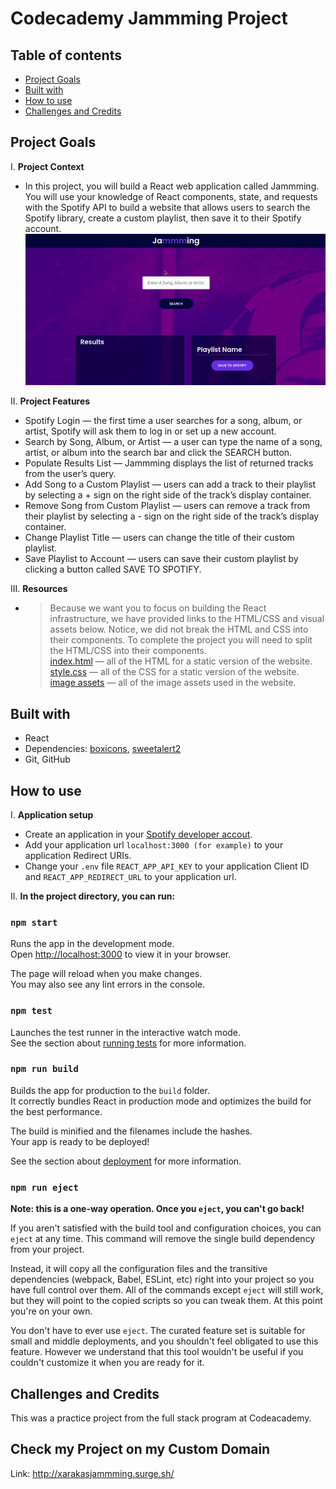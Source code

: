 # Codecademy Jammming Project

## Table of contents

- [Project Goals](#project-goals)
- [Built with](#built-with)
- [How to use](#how-to-use)
- [Challenges and Credits](#challenges-and-credits)

## Project Goals

I. **Project Context**

- In this project, you will build a React web application called Jammming. You will use your knowledge of React components, state, and requests with the Spotify API to build a website that allows users to search the Spotify library, create a custom playlist, then save it to their Spotify account.
  ![image](https://github.com/RahimGuerfi/Jammming/blob/3ca9ecccc6913b746b03f14c72d42866208c8ee6/public/preview.gif)

II. **Project Features**

- Spotify Login — the first time a user searches for a song, album, or artist, Spotify will ask them to log in or set up a new account.
- Search by Song, Album, or Artist — a user can type the name of a song, artist, or album into the search bar and click the SEARCH button.
- Populate Results List — Jammming displays the list of returned tracks from the user’s query.
- Add Song to a Custom Playlist — users can add a track to their playlist by selecting a + sign on the right side of the track’s display container.
- Remove Song from Custom Playlist — users can remove a track from their playlist by selecting a - sign on the right side of the track’s display container.
- Change Playlist Title — users can change the title of their custom playlist.
- Save Playlist to Account — users can save their custom playlist by clicking a button called SAVE TO SPOTIFY.

III. **Resources**

- > Because we want you to focus on building the React infrastructure, we have provided links to the HTML/CSS and visual assets below. Notice, we did not break the HTML and CSS into their components. To complete the project you will need to split the HTML/CSS into their components.
  > <br> [index.html](https://s3.amazonaws.com/codecademy-content/programs/react/jammming/static-html-css/indexHtml.txt) — all of the HTML for a static version of the website.
  > <br> [style.css](https://s3.amazonaws.com/codecademy-content/programs/react/jammming/static-html-css/indexCss.txt) — all of the CSS for a static version of the website.
  > <br> [image assets](https://s3.amazonaws.com/codecademy-content/programs/react/jammming/image_assets.zip) — all of the image assets used in the website.

## Built with

- React
- Dependencies: [boxicons](https://boxicons.com/), [sweetalert2](https://sweetalert2.github.io/)
- Git, GitHub

## How to use

I. **Application setup**

- Create an application in your [Spotify developer accout](https://developer.spotify.com/dashboard/applications).
- Add your application url `localhost:3000 (for example)` to your application Redirect URIs.
- Change your `.env` file `REACT_APP_API_KEY` to your application Client ID and `REACT_APP_REDIRECT_URL` to your application url.

II. **In the project directory, you can run:**

### `npm start`

Runs the app in the development mode.\
Open [http://localhost:3000](http://localhost:3000) to view it in your browser.

The page will reload when you make changes.\
You may also see any lint errors in the console.

### `npm test`

Launches the test runner in the interactive watch mode.\
See the section about [running tests](https://facebook.github.io/create-react-app/docs/running-tests) for more information.

### `npm run build`

Builds the app for production to the `build` folder.\
It correctly bundles React in production mode and optimizes the build for the best performance.

The build is minified and the filenames include the hashes.\
Your app is ready to be deployed!

See the section about [deployment](https://facebook.github.io/create-react-app/docs/deployment) for more information.

### `npm run eject`

**Note: this is a one-way operation. Once you `eject`, you can't go back!**

If you aren't satisfied with the build tool and configuration choices, you can `eject` at any time. This command will remove the single build dependency from your project.

Instead, it will copy all the configuration files and the transitive dependencies (webpack, Babel, ESLint, etc) right into your project so you have full control over them. All of the commands except `eject` will still work, but they will point to the copied scripts so you can tweak them. At this point you're on your own.

You don't have to ever use `eject`. The curated feature set is suitable for small and middle deployments, and you shouldn't feel obligated to use this feature. However we understand that this tool wouldn't be useful if you couldn't customize it when you are ready for it.

## Challenges and Credits

This was a practice project from the full stack program at Codeacademy.

## Check my Project on my Custom Domain

Link: http://xarakasjammming.surge.sh/

